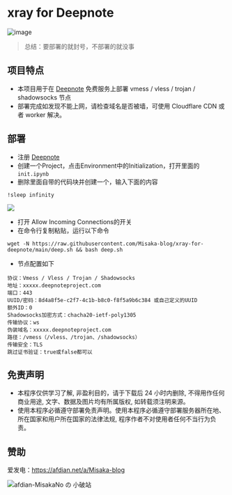 # xray for Deepnote

![image](https://user-images.githubusercontent.com/122191366/217796228-90fda930-7aa1-4373-8fbd-8b50ec878715.png)

> 总结：要部署的就封号，不部署的就没事

## 项目特点

* 本项目用于在 [Deepnote](https://deepnote.com/) 免费服务上部署 vmess / vless / trojan / shadowsocks 节点
* 部署完成如发现不能上网，请检查域名是否被墙，可使用 Cloudflare CDN 或者 worker 解决。

## 部署

* 注册 [Deepnote](https://deepnote.com/)
* 创建一个Project，点击Environment中的Initialization，打开里面的`init.ipynb`
* 删除里面自带的代码块并创建一个，输入下面的内容

```
!sleep infinity
```

![](https://gcore.jsdelivr.net/gh/Misaka-blog/imgs@main/20230208164251.png)

* 打开 Allow Incoming Connections的开关
* 在命令行复制粘贴，运行以下命令

```shell
wget -N https://raw.githubusercontent.com/Misaka-blog/xray-for-deepnote/main/deep.sh && bash deep.sh
```

* 节点配置如下

```
协议：Vmess / Vless / Trojan / Shadowsocks
地址：xxxxx.deepnoteproject.com
端口：443
UUID/密码：8d4a8f5e-c2f7-4c1b-b8c0-f8f5a9b6c384 或自己定义的UUID
额外ID：0
Shadowsocks加密方式：chacha20-ietf-poly1305
传输协议：ws
伪装域名：xxxxx.deepnoteproject.com
路径：/vmess（/vless、/trojan、/shadowsocks）
传输安全：TLS
跳过证书验证：true或false都可以
```

## 免责声明

* 本程序仅供学习了解, 非盈利目的，请于下载后 24 小时内删除, 不得用作任何商业用途, 文字、数据及图片均有所属版权, 如转载须注明来源。
* 使用本程序必循遵守部署免责声明。使用本程序必循遵守部署服务器所在地、所在国家和用户所在国家的法律法规, 程序作者不对使用者任何不当行为负责。

## 赞助

爱发电：https://afdian.net/a/Misaka-blog

![afdian-MisakaNo の 小破站](https://user-images.githubusercontent.com/122191366/211533469-351009fb-9ae8-4601-992a-abbf54665b68.jpg)
